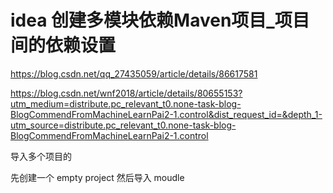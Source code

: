 # idea 创建多模块依赖Maven项目_项目间的依赖设置

https://blog.csdn.net/qq_27435059/article/details/86617581

https://blog.csdn.net/wnf2018/article/details/80655153?utm_medium=distribute.pc_relevant_t0.none-task-blog-BlogCommendFromMachineLearnPai2-1.control&dist_request_id=&depth_1-utm_source=distribute.pc_relevant_t0.none-task-blog-BlogCommendFromMachineLearnPai2-1.control

导入多个项目的

先创建一个 empty project  然后导入 moudle